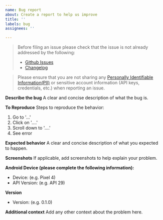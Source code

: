 ```yaml
---
name: Bug report
about: Create a report to help us improve
title: ''
labels: bug
assignees: ''

---
```


<!-- Check the following before filing an issue -->
> Before filing an issue please check that the issue is not already addressed by the following:
>  * [Github Issues](https://github.com/twilio/audioswitch/issues)
>  * [Changelog](https://github.com/twilio/audioswitch/blob/master/CHANGELOG.md)

> Please ensure that you are not sharing any
[Personally Identifiable Information(PII)](https://www.twilio.com/docs/glossary/what-is-personally-identifiable-information-pii)
or sensitive account information (API keys, credentials, etc.) when reporting an issue.

**Describe the bug**
A clear and concise description of what the bug is.

**To Reproduce**
Steps to reproduce the behavior:
1. Go to '...'
2. Click on '....'
3. Scroll down to '....'
4. See error

**Expected behavior**
A clear and concise description of what you expected to happen.

**Screenshots**
If applicable, add screenshots to help explain your problem.

**Android Device (please complete the following information):**
 - Device: (e.g. Pixel 4)
 - API Version: (e.g. API 29)

**Version**
- Version: (e.g. 0.1.0)

**Additional context**
Add any other context about the problem here.
